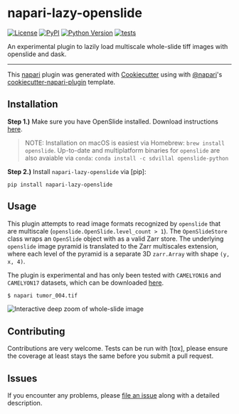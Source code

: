 # napari-lazy-openslide

[![License](https://img.shields.io/pypi/l/napari-lazy-openslide.svg?color=green)](https://github.com/manzt/napari-lazy-openslide/raw/master/LICENSE)
[![PyPI](https://img.shields.io/pypi/v/napari-lazy-openslide.svg?color=green)](https://pypi.org/project/napari-lazy-openslide)
[![Python Version](https://img.shields.io/pypi/pyversions/napari-lazy-openslide.svg?color=green)](https://python.org)
[![tests](https://github.com/manzt/napari-lazy-openslide/workflows/tests/badge.svg)](https://github.com/manzt/napari-lazy-openslide/actions)

An experimental plugin to lazily load multiscale whole-slide tiff images with openslide and dask.

----------------------------------

This [napari] plugin was generated with [Cookiecutter] using with [@napari]'s [cookiecutter-napari-plugin] template.

## Installation

**Step 1.)** Make sure you have OpenSlide installed. Download instructions [here](https://openslide.org/download/).

> NOTE: Installation on macOS is easiest via Homebrew: `brew install openslide`. Up-to-date and multiplatform 
> binaries for `openslide` are also avaiable via `conda`: `conda install -c sdvillal openslide-python`

**Step 2.)** Install `napari-lazy-openslide` via [pip]:

    pip install napari-lazy-openslide

## Usage

This plugin attempts to read image formats recognized by `openslide` that are multiscale 
(`openslide.OpenSlide.level_count > 1`). The `OpenSlideStore` class wraps an `OpenSlide`
object with as a valid Zarr store. The underlying `openslide` image pyramid is translated
to the Zarr multiscales extension, where each level of the pyramid is a separate 3D 
`zarr.Array` with shape `(y, x, 4)`.

The plugin is experimental and has only been tested with `CAMELYON16` and `CAMELYON17` datasets, 
which can be downloaded [here](https://camelyon17.grand-challenge.org/Data/).

```bash
$ napari tumor_004.tif
```

![Interactive deep zoom of whole-slide image](tumor_004.gif)

## Contributing

Contributions are very welcome. Tests can be run with [tox], please ensure
the coverage at least stays the same before you submit a pull request.

## Issues

If you encounter any problems, please [file an issue] along with a detailed description.

[napari]: https://github.com/napari/napari
[Cookiecutter]: https://github.com/audreyr/cookiecutter
[@napari]: https://github.com/napari
[cookiecutter-napari-plugin]: https://github.com/napari/cookiecutter-napari-plugin
[file an issue]: https://github.com/manzt/napari-lazy-openslide/issues
[PyPI]: https://pypi.org/
